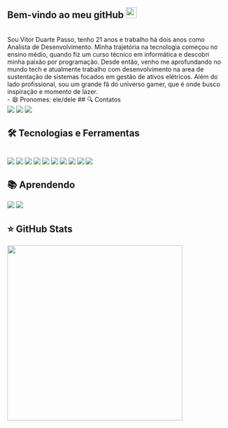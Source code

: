 ## Bem-vindo ao meu gitHub <img src="https://media.giphy.com/media/hvRJCLFzcasrR4ia7z/giphy.gif" width="25px">
<br>
Sou Vitor Duarte Passo, tenho 21 anos e trabalho há dois anos como Analista de Desenvolvimento. Minha trajetória na tecnologia começou no ensino médio, quando fiz um curso técnico em informática e descobri minha paixão por programação. Desde então, venho me aprofundando no mundo tech e atualmente trabalho com desenvolvimento na area de sustentação de sistemas focados em gestão de ativos elétricos. Além do lado profissional, sou um grande fã do universo gamer, que é onde busco inspiração e momento de lazer.
<br>
- 😄 Pronomes: ele/dele
## 🔍 Contatos
<div> 
  <a href="https://www.instagram.com/vitor_duarte0/" target="_blank"><img src="https://img.shields.io/badge/-Instagram-%23E4405F?style=for-the-badge&logo=instagram&logoColor=white" target="_blank"></a>
  <a href = "vitorsanta.cal.10@gmail.com"><img src="https://img.shields.io/badge/-Gmail-%23333?style=for-the-badge&logo=gmail&logoColor=white" target="_blank"></a>
  <a href="https://www.linkedin.com/in/vitor-duarte-0358a4197/" target="_blank"><img src="https://img.shields.io/badge/-LinkedIn-%230077B5?style=for-the-badge&logo=linkedin&logoColor=white" target="_blank"></a> 
</div>

## 🛠 Tecnologias e Ferramentas
<div style="display: inline_block"><br>
  <img src="https://img.shields.io/badge/HTML5-E34F26?style=for-the-badge&logo=html5&logoColor=white">
  <img src="https://img.shields.io/badge/CSS3-1572B6?style=for-the-badge&logo=css3&logoColor=white">
  <img src="https://img.shields.io/badge/JavaScript-323330?style=for-the-badge&logo=javascript&logoColor=F7DF1E">
  <img src="https://img.shields.io/badge/React-20232A?style=for-the-badge&logo=react&logoColor=61DAFB">
  <img src="https://img.shields.io/badge/styled--components-DB7093?style=for-the-badge&logo=styled-components&logoColor=white">
  <img src="https://img.shields.io/badge/Material%20UI-007FFF?style=for-the-badge&logo=mui&logoColor=white">
  <img src="https://img.shields.io/badge/Node.js-339933?style=for-the-badge&logo=nodedotjs&logoColor=white">
    <img src="https://img.shields.io/badge/TypeScript-007ACC?style=for-the-badge&logo=typescript&logoColor=white">
    <img src="https://img.shields.io/badge/Express.js-000000?style=for-the-badge&logo=express&logoColor=white">
    <img src="https://img.shields.io/badge/MySQL-005C84?style=for-the-badge&logo=mysql&logoColor=white">
  <!--   <img src="https://img.shields.io/badge/Node.js-43853D?style=for-the-badge&logo=node.js&logoColor=white"> -->
 </div>
 
 ## 📚 Aprendendo
 
  <div style={ display: flex }>
    <img src="https://img.shields.io/badge/next.js-000000?style=for-the-badge&logo=nextdotjs&logoColor=white">
    <img src="https://img.shields.io/badge/Jest-C21325?style=for-the-badge&logo=jest&logoColor=white"
  </div>

   ## ⭐️ GitHub Stats

<div style={ display: flex }>
  <img width=400em src="https://github-readme-stats.vercel.app/api?username=Vitorduarte0&show_icons=true&theme=tokyonight&include_all_commits=true&count_private=true"/>
</div>



</div>
